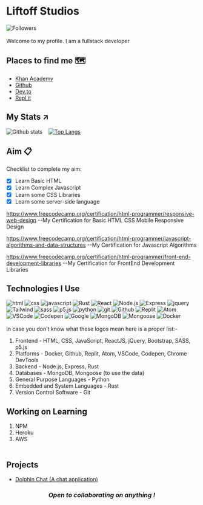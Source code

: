 # Liftoff Studios

![Followers](https://img.shields.io/github/followers/Liftoff-Studios?style=for-the-badge)
<br><br>
Welcome to my profile. I am a fullstack developer<br>

## Places to find me 🗺️

- [Khan Academy](https://www.khanacademy.org/profile/abhijitbiswas07)
- [Github](https://github.com/Liftoff-Studios)
- [Dev.to](https://dev.to/liftoffstudios)
- [Repl.it](https://replit.com/@Liftoff-KA)


## My Stats ↗️
![Github stats](https://github-readme-stats.vercel.app/api?username=Liftoff-Studios&theme=onedark)&nbsp;&nbsp;&nbsp;
[![Top Langs](https://github-readme-stats.vercel.app/api/top-langs/?username=Liftoff-Studios&theme=onedark&layout=compact&hide=makefile,LLVM)](https://github.com/anuraghazra/github-readme-stats)


## Aim 📋
Checklist to complete my aim:
* [x] Learn Basic HTML
* [x] Learn Complex Javascript 
* [x] Learn some CSS Libraries
* [x] Learn some server-side language

https://www.freecodecamp.org/certification/html-programmer/responsive-web-design 
--My Certification for Basic HTML CSS Mobile Responsive Design

https://www.freecodecamp.org/certification/html-programmer/javascript-algorithms-and-data-structures
--My Certification for Javascript Algorithms

https://www.freecodecamp.org/certification/html-programmer/front-end-development-libraries 
--My Certification for FrontEnd Development Libraries



## Technologies I Use
![html](https://img.shields.io/badge/-HTML5-grey?logo=html5&style=for-the-badge)
![css](https://img.shields.io/badge/-CSS3-grey?logo=css3&style=for-the-badge)
![javascript](https://img.shields.io/badge/-Javascript-grey?logo=javascript&style=for-the-badge)
![Rust](https://img.shields.io/badge/-Rust-grey?logo=rust&style=for-the-badge)
![React](https://img.shields.io/badge/-React-grey?logo=react&style=for-the-badge)
![Node.js](https://img.shields.io/badge/-NodeJS-grey?logo=node.js&style=for-the-badge)
![Express](https://img.shields.io/badge/-Express-grey?logo=express&style=for-the-badge)
![jquery](https://img.shields.io/badge/-jQuery-grey?logo=jQuery&style=for-the-badge)
![Tailwind](https://img.shields.io/badge/-Tailwind-grey?logo=tailwindcss&style=for-the-badge)
![sass](https://img.shields.io/badge/-SASS-grey?logo=sass&style=for-the-badge)
![p5.js](https://img.shields.io/badge/-P5.js-grey?logo=p5.js&style=for-the-badge)
![python](https://img.shields.io/badge/-Python-grey?logo=python&style=for-the-badge)
![git](https://img.shields.io/badge/-Git-grey?logo=git&style=for-the-badge)
![Github](https://img.shields.io/badge/-Github-grey?logo=github&style=for-the-badge)
![Replit](https://img.shields.io/badge/-Replit-grey?logo=replit&style=for-the-badge)
![Atom](https://img.shields.io/badge/-Atom-grey?logo=atom&style=for-the-badge)
![VSCode](https://img.shields.io/badge/-VSCode-grey?logo=visualstudiocode&style=for-the-badge)
![Codepen](https://img.shields.io/badge/-CodePen-grey?logo=codepen&style=for-the-badge) 
![Google](https://img.shields.io/badge/-DeveloperConsole-grey?logo=google&style=for-the-badge) 
![MongoDB](https://img.shields.io/badge/-MongoDB-grey?logo=mongodb&style=for-the-badge) 
![Mongoose](https://img.shields.io/badge/-Mongoose-grey?logo=mongoose&style=for-the-badge) 
![Docker](https://img.shields.io/badge/-Docker-grey?logo=docker&style=for-the-badge) 
<br><br>
In case you don't know what these logos mean here is a proper list:-
1. Frontend - HTML, CSS, JavaScript, ReactJS, jQuery, Bootstrap, SASS, p5.js
2. Platforms - Docker, Github, Replit, Atom, VSCode, Codepen, Chrome DevTools
3. Backend - Node.js, Express, Rust
4. Databases - MongoDB, Mongoose (to use the data)
5. General Purpose Languages - Python
6. Embedded and System Languages - Rust 
7. Version Control Software - Git

## Working on Learning
1. NPM
2. Heroku
3. AWS
<br><br>

## Projects
- [Dolphin Chat (A chat application)](https://dolphin-user-chat.liftoff-ka.repl.co/)

<center> <i><h3>Open to collaborating on anything !</h3></i></center>
